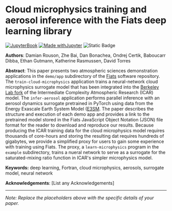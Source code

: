 # Cloud microphysics training and aerosol inference with the Fiats deep learning library

[![JupyterBook](https://github.com/UCAR-SEA/SEA-ISS-Template/actions/workflows/deploy.yml/badge.svg)](https://github.com/UCAR-SEA/SEA-ISS-Template/actions/workflows/deploy.yml)
[![Made withJupyter](https://img.shields.io/badge/Made%20with-Jupyter-green?style=flat-square&logo=Jupyter&color=green)](https://jupyter.org/try)
![Static Badge](https://img.shields.io/badge/DOI-10.XXXXX%2Fnnnnn-blue)

**Authors**: Damian Rouson, Zhe Bai, Dan Bonachea, Ondrej Certik, Baboucarr Dibba, Ethan Gutmann, Katherine Rasmussen, David Torres

**Abstract**: This paper presents two atmospheric sciences demonstration applications in the `demo/app` subdirectory of the [Fiats](https://go.lbl.gov/fiats) software repository.  The `train-cloud-microphysics` application trains a neural-network cloud microphysics surrogate model that has been integrated into the [Berkeley Lab fork](https://go.lbl.gov/icar) of the Intermediate Complexity Atmospheric Research (ICAR) model. The `infer-aerosol` application performs parallel inference with an aerosol dynamics surrogate pretrained in PyTorch using data from the Energy Exascale Earth System Model ([E3SM](https://e3sm.org/).  The paper describes the structure and execution of each demo app and provides a link to the pretrained model stored in the Fiats JavaScript Object Notation (JSON) file format for the reader to download and reproduce our results.  Because producing the ICAR training data for the cloud microphysics model requires thousands of core-hours and storing the resulting dat requires hundreds of gigabytes, we provide a simplified proxy for users to gain some experience with training using Fiats.  The proxy, a `learn-microphysics` program in the `example` subdirectory, trains a nueral network to serve as a surrogate for the saturated-mixing ratio function in ICAR's simpler microphysics model.

**Keywords:** deep learning, Fortran, cloud microphysics, aerosols, surrogate model, neural network

**Acknowledgements**: [List any Acknowledgements]

---

*Note: Replace the placeholders above with the specific details of your paper.*
  

